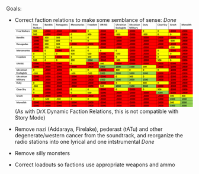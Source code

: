 Goals:

- Correct faction relations to make some semblance of sense: *Done*
![Stalker_faction_relations_differential.png](https://github.com/GitWasAMistakeItsNothingButTrash/STALKER-Anomaly/blob/master/Stalker_faction_relations_differential%20-%20Copy.png)
  (As with DrX Dynamic Faction Relations, this is not compatible with Story Mode)

- Remove nazi (Addaraya, Firelake), pederast (tATu) and other degenerate/western cancer from the soundtrack, and reorganize the radio stations into one lyrical and one intstrumental *Done*

- Remove silly monsters

- Correct loadouts so factions use appropriate weapons and ammo

